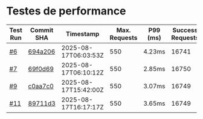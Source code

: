 # Testes de performance

| Test Run                                                                                             | Commit SHA                                                                                                                       | Timestamp            | Max. Requests | P99 (ms) | Success Requests | Failed Requests | Lag | Score       |
|------------------------------------------------------------------------------------------------------|----------------------------------------------------------------------------------------------------------------------------------|----------------------|---------------|----------|------------------|-----------------|-----|-------------|
| [#6](https://github.com/dearrudam/rinha-de-backend-2025-quarkus-with-jedis/actions/runs/17017515558) | [694a206](https://github.com/dearrudam/rinha-de-backend-2025-quarkus-with-jedis/commit/694a20688a92981f059082f0024ebad44c0df874) | 2025-08-17T06:03:53Z | 550           | 4.23ms   | 16741            | 0               | 0   | 360797.0097 |
| [#7](https://github.com/dearrudam/rinha-de-backend-2025-quarkus-with-jedis/actions/runs/17017575169) | [69f0d69](https://github.com/dearrudam/rinha-de-backend-2025-quarkus-with-jedis/commit/69f0d694b8e443eeae6ef914e616cc24714de271) | 2025-08-17T06:10:12Z | 550           | 2.85ms   | 16750            | 0               | 0   | 367324.15   |
| [#9](https://github.com/dearrudam/rinha-de-backend-2025-quarkus-with-jedis/actions/runs/17022856784) | [c0aa7c0](https://github.com/dearrudam/rinha-de-backend-2025-quarkus-with-jedis/commit/c0aa7c02f8425a95395bac125acedfea7eaba821) | 2025-08-17T15:42:00Z | 550 | 3.07ms | 16749 | 0 | 0 | 367302.2202 |
| [#11](https://github.com/dearrudam/rinha-de-backend-2025-quarkus-with-jedis/actions/runs/17023188362) | [89711d3](https://github.com/dearrudam/rinha-de-backend-2025-quarkus-with-jedis/commit/89711d36eca9a155818dfd5458c1a19d58f2c158) | 2025-08-17T16:17:17Z | 550 | 3.65ms | 16749 | 0 | 0 | 364135.82175 |
